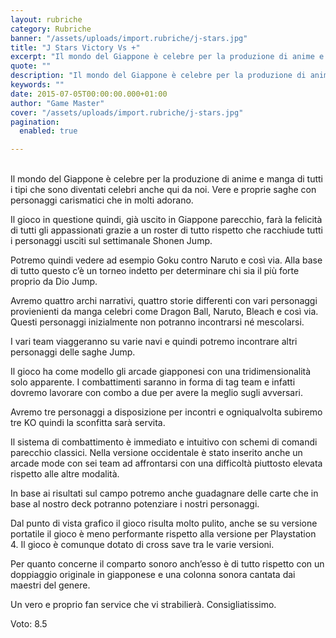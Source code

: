 ```yaml
---
layout: rubriche
category: Rubriche
banner: "/assets/uploads/import.rubriche/j-stars.jpg"
title: "J Stars Victory Vs +"
excerpt: "Il mondo del Giappone è celebre per la produzione di anime e manga di tutti i tipi che sono diventati celebri anche qui da noi. Vere e proprie saghe con personaggi carismatici che in molti adorano. Il gioco in questione quindi, già uscito in Giappone parecchio, farà la felicità di tutti gli appassionati grazie a [&hellip"
quote: ""
description: "Il mondo del Giappone è celebre per la produzione di anime e manga di tutti i tipi che sono diventati celebri anche qui da noi. Vere e proprie saghe con personaggi carismatici che in molti adorano. Il gioco in questione quindi, già uscito in Giappone parecchio, farà la felicità di tutti gli appassionati grazie a [&hellip"
keywords: ""
date: 2015-07-05T00:00:00.000+01:00
author: "Game Master"
cover: "/assets/uploads/import.rubriche/j-stars.jpg"
pagination:
  enabled: true

---
```


[](https://hotmc.com/wp-content/uploads/2015/07/j-stars.jpg)  
Il mondo del Giappone è celebre per la produzione di anime e manga di tutti i tipi che sono diventati celebri anche qui da noi. Vere e proprie saghe con personaggi carismatici che in molti adorano.

Il gioco in questione quindi, già uscito in Giappone parecchio, farà la felicità di tutti gli appassionati grazie a un roster di tutto rispetto che racchiude tutti i personaggi usciti sul settimanale Shonen Jump.

Potremo quindi vedere ad esempio Goku contro Naruto e così via. Alla base di tutto questo c’è un torneo indetto per determinare chi sia il più forte proprio da Dio Jump.

Avremo quattro archi narrativi, quattro storie differenti con vari personaggi provienienti da manga celebri come Dragon Ball, Naruto, Bleach e così via. Questi personaggi inizialmente non potranno incontrarsi né mescolarsi.

I vari team viaggeranno su varie navi e quindi potremo incontrare altri personaggi delle saghe Jump.

Il gioco ha come modello gli arcade giapponesi con una tridimensionalità solo apparente. I combattimenti saranno in forma di tag team e infatti dovremo lavorare con combo a due per avere la meglio sugli avversari.

Avremo tre personaggi a disposizione per incontri e ogniqualvolta subiremo tre KO quindi la sconfitta sarà servita.

[](https://hotmc.com/wp-content/uploads/2015/07/stars.jpg)

Il sistema di combattimento è immediato e intuitivo con schemi di comandi parecchio classici. Nella versione occidentale è stato inserito anche un arcade mode con sei team ad affrontarsi con una difficoltà piuttosto elevata rispetto alle altre modalità.

In base ai risultati sul campo potremo anche guadagnare delle carte che in base al nostro deck potranno potenziare i nostri personaggi.

Dal punto di vista grafico il gioco risulta molto pulito, anche se su versione portatile il gioco è meno performante rispetto alla versione per Playstation 4\. Il gioco è comunque dotato di cross save tra le varie versioni.

Per quanto concerne il comparto sonoro anch’esso è di tutto rispetto con un doppiaggio originale in giapponese e una colonna sonora cantata dai maestri del genere.

Un vero e proprio fan service che vi strabilierà. Consigliatissimo.

Voto: 8.5